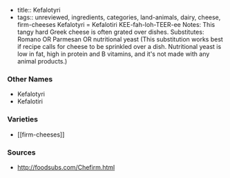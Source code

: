 - title:: Kefalotyri
- tags:: unreviewed, ingredients, categories, land-animals, dairy, cheese, firm-cheeses
Kefalotyri = Kefalotiri KEE-fah-loh-TEER-ee Notes: This tangy hard Greek cheese is often grated over dishes. Substitutes: Romano OR Parmesan OR nutritional yeast (This substitution works best if recipe calls for cheese to be sprinkled over a dish. Nutritional yeast is low in fat, high in protein and B vitamins, and it's not made with any animal products.)

### Other Names

* Kefalotyri
* Kefalotiri

### Varieties

* [[firm-cheeses]]

### Sources
* http://foodsubs.com/Chefirm.html
